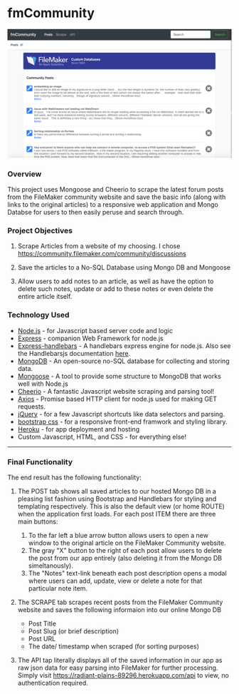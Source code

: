 # fmCommunity
![fmCommunity](fmCommunity.png)

### Overview

This project uses Mongoose and Cheerio to scrape the latest forum posts from the FileMaker community website and save the basic info (along with links to the original articles) to a responsive web application and Mongo Databse for users to then easily peruse and search through.

### Project Objectives

   1. Scrape Articles from a website of my choosing. I chose https://community.filemaker.com/community/discussions

   2. Save the articles to a No-SQL Database using Mongo DB and Mongoose

   3. Allow users to add notes to an article, as well as have the option to delete such notes, update or add to these notes or even delete the entire article itself.

### Technology Used

   * [Node.js](https://nodejs.org/en/) - for Javascript based server code and logic
   * [Express](https://expressjs.com/) - companion Web Framework for node.js
   * [Express-handlebars](https://www.npmjs.com/package/express-handlebars) - A handlebars express engine for node.js. Also see the Handlebarsjs documentation [here](https://handlebarsjs.com/).
   * [MongoDB](https://docs.mongodb.com/manual/) - An open-source no-SQL database for collecting and storing data.
   * [Mongoose](http://mongoosejs.com/docs/api.html) - A tool to provide some structure to MongoDB that works well with Node.js
   * [Cheerio](https://github.com/cheeriojs/cheerio) - A fantastic Javascript website scraping and parsing tool!
   * [Axios](https://www.npmjs.com/package/axios) - Promise based HTTP client for node.js used for making GET requests.
   * [jQuery](https://jquery.com/) - for a few Javascript shortcuts like data selectors and parsing.
   * [bootstrap css](https://getbootstrap.com/) - for a responsive front-end framwork and styling library.
   * [Heroku](https://www.heroku.com/) - for app deployment and hosting
   * Custom Javascript, HTML, and CSS - for everything else!

---

### Final Functionality

The end result has the following functionality:

   1. The POST tab shows all saved articles to our hosted Mongo DB in a pleasing list fashion using Bootstrap and Handlebars for styling and templating respectively. This is also the default view (or home ROUTE) when the application first loads. For each post ITEM there are three main buttons: 
      1. To the far left a blue arrow button allows users to open a new window to the original article on the FileMaker Community website.
      2. The gray "X" button to the right of each post allow users to delete the post from our app entirely (also deleting it from the Mongo DB simeltanously).
      3. The "Notes" text-link beneath each post description opens a modal where users can add, update, view or delete a note for that particular note item.

   2. The SCRAPE tab scrapes recent posts from the FileMaker Community website and saves the following informaion into our online Mongo DB
      * Post Title
      * Post Slug (or brief description)
      * Post URL
      * The date/ timestamp when scraped (for sorting purposes)
   
   3. The API tap literally displays all of the saved information in our app as raw json data for easy parsing into FileMaker for further processing. Simply visit https://radiant-plains-89296.herokuapp.com/api to view, no authentication required.
